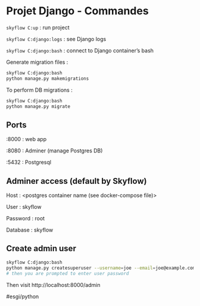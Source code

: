 # Projet Django - Commandes
`skyflow C:up` : run project

`skyflow C:django:logs` : see Django logs

`skyflow C:django:bash` : connect to Django container’s bash

Generate migration files :

```bash
skyflow C:django:bash
python manage.py makemigrations
```

To perform DB migrations :

```bash
skyflow C:django:bash
python manage.py migrate
```

## Ports
:8000 : web app

:8080 : Adminer (manage Postgres DB)

:5432 : Postgresql


## Adminer access (default by Skyflow)
Host : <postgres container name (see docker-compose file)>

User : skyflow

Password : root
 
Database : skyflow

## Create admin user
```bash
skyflow C:django:bash
python manage.py createsuperuser --username=joe --email=joe@example.com
# then you are prompted to enter user password
```

Then visit http://localhost:8000/admin

#esgi/python

